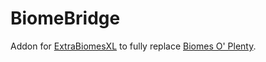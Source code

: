 # BiomeBridge

Addon for [ExtraBiomesXL](https://www.curseforge.com/minecraft/mc-mods/extrabiomesxl) to fully replace [Biomes O' Plenty](https://www.curseforge.com/minecraft/mc-mods/biomes-o-plenty).
